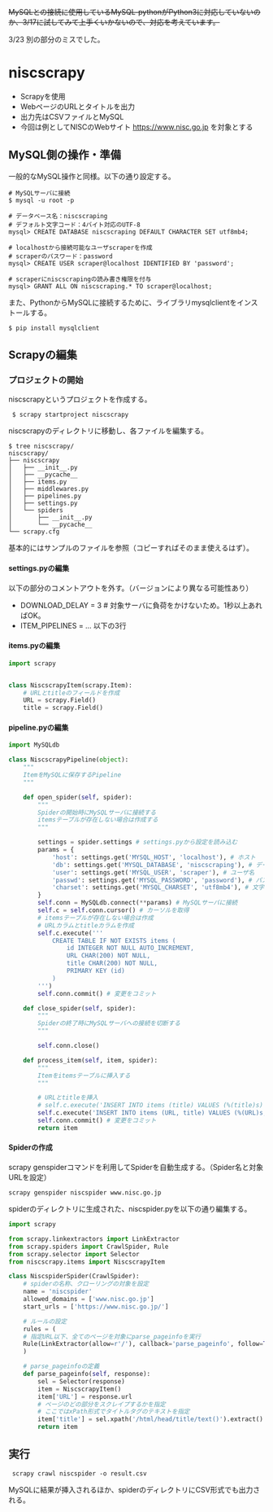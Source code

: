 ~~MySQLとの接続に使用しているMySQL-pythonがPython3に対応していないのか、3/17に試してみて上手くいかないので、対応を考えています。~~

3/23 別の部分のミスでした。

# niscscrapy

* Scrapyを使用
* WebページのURLとタイトルを出力
* 出力先はCSVファイルとMySQL
* 今回は例としてNISCのWebサイト https://www.nisc.go.jp を対象とする



## MySQL側の操作・準備

一般的なMySQL操作と同様。以下の通り設定する。

```mysql:データベース作成
# MySQLサーバに接続
$ mysql -u root -p

# データベース名：niscscraping
# デフォルト文字コード：4バイト対応のUTF-8
mysql> CREATE DATABASE niscscraping DEFAULT CHARACTER SET utf8mb4;

# localhostから接続可能なユーザscraperを作成
# scraperのパスワード：password
mysql> CREATE USER scraper@localhost IDENTIFIED BY 'password';

# scraperにniscscrapingの読み書き権限を付与
mysql> GRANT ALL ON niscscraping.* TO scraper@localhost;
```

また、PythonからMySQLに接続するために、ライブラリmysqlclientをインストールする。

`$ pip install mysqlclient `



## Scrapyの編集

### プロジェクトの開始

niscscrapyというプロジェクトを作成する。

` $ scrapy startproject niscscrapy` 

niscscrapyのディレクトリに移動し、各ファイルを編集する。

```
$ tree niscscrapy/
niscscrapy/
├── niscscrapy
│   ├── __init__.py
│   ├── __pycache__
│   ├── items.py
│   ├── middlewares.py
│   ├── pipelines.py
│   ├── settings.py
│   └── spiders
│       ├── __init__.py
│       └── __pycache__
└── scrapy.cfg
```

基本的にはサンプルのファイルを参照（コピーすればそのまま使えるはず）。



#### settings.pyの編集

以下の部分のコメントアウトを外す。（バージョンにより異なる可能性あり）

* DOWNLOAD_DELAY = 3 # 対象サーバに負荷をかけないため。1秒以上あればOK。
* ITEM_PIPELINES = … 以下の3行



#### items.pyの編集

```python:items.py
import scrapy


class NiscscrapyItem(scrapy.Item):
    # URLとtitleのフィールドを作成
    URL = scrapy.Field()
    title = scrapy.Field()
```



#### pipeline.pyの編集

```python:pipline.py
import MySQLdb

class NiscscrapyPipeline(object):
    """
    ItemをMySQLに保存するPipeline
    """

    def open_spider(self, spider):
        """
        Spiderの開始時にMySQLサーバに接続する
        itemsテーブルが存在しない場合は作成する
        """

        settings = spider.settings # settings.pyから設定を読み込む
        params = {
            'host': settings.get('MYSQL_HOST', 'localhost'), # ホスト
            'db': settings.get('MYSQL_DATABASE', 'niscscraping'), # データベース名
            'user': settings.get('MYSQL_USER', 'scraper'), # ユーザ名
            'passwd': settings.get('MYSQL_PASSWORD', 'password'), # パスワード
            'charset': settings.get('MYSQL_CHARSET', 'utf8mb4'), # 文字コード
        }
        self.conn = MySQLdb.connect(**params) # MySQLサーバに接続
        self.c = self.conn.cursor() # カーソルを取得
        # itemsテーブルが存在しない場合は作成
        # URLカラムとtitleカラムを作成
        self.c.execute('''
            CREATE TABLE IF NOT EXISTS items (
                id INTEGER NOT NULL AUTO_INCREMENT,
                URL CHAR(200) NOT NULL,
                title CHAR(200) NOT NULL,
                PRIMARY KEY (id)
            )
        ''')
        self.conn.commit() # 変更をコミット

    def close_spider(self, spider):
        """
        Spiderの終了時にMySQLサーバへの接続を切断する
        """

        self.conn.close()

    def process_item(self, item, spider):
        """
        Itemをitemsテーブルに挿入する
        """

        # URLとtitleを挿入
        # self.c.execute('INSERT INTO items (title) VALUES (%(title)s)', dict(item))
        self.c.execute('INSERT INTO items (URL, title) VALUES (%(URL)s, %(title)s)', dict(item))
        self.conn.commit() # 変更をコミット
        return item
```



#### Spiderの作成

scrapy genspiderコマンドを利用してSpiderを自動生成する。（Spider名と対象URLを設定）

` scrapy genspider niscspider www.nisc.go.jp `

spiderのディレクトリに生成された、niscspider.pyを以下の通り編集する。

```python:niscspider.py
import scrapy

from scrapy.linkextractors import LinkExtractor
from scrapy.spiders import CrawlSpider, Rule
from scrapy.selector import Selector
from niscscrapy.items import NiscscrapyItem

class NiscspiderSpider(CrawlSpider):
    # spiderの名称、クローリングの対象を設定
    name = 'niscspider'
    allowed_domains = ['www.nisc.go.jp']
    start_urls = ['https://www.nisc.go.jp/']

    # ルールの設定
    rules = (
    # 指定URL以下、全てのページを対象にparse_pageinfoを実行
    Rule(LinkExtractor(allow=r'/'), callback='parse_pageinfo', follow=True),
    )

    # parse_pageinfoの定義
    def parse_pageinfo(self, response):
        sel = Selector(response)
        item = NiscscrapyItem()
        item['URL'] = response.url
        # ページのどの部分をスクレイプするかを指定
        # ここではxPath形式でタイトルタグのテキストを指定
        item['title'] = sel.xpath('/html/head/title/text()').extract()
        return item
```



## 実行

` scrapy crawl niscspider -o result.csv`

MySQLに結果が挿入されるほか、spiderのディレクトリにCSV形式でも出力される。
